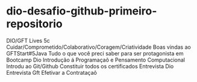 # dio-desafio-github-primeiro-repositorio
DIO/GFT Lives
5c Cuidar/Comprometido/Colaborativo/Coragem/Criatividade
Boas vindas ao GFTStart#5Java
Tudo o que você  preci  saber  para  ser protagonista em Bootcamp Dio
Introdução á  Programaçaõ  e Pensamento Computacional
Introdu  ao Git/Github 
Constituir todos os certificados
Entrevista Dio
Entrevista Gft
Efetivar a Contrataçaõ
